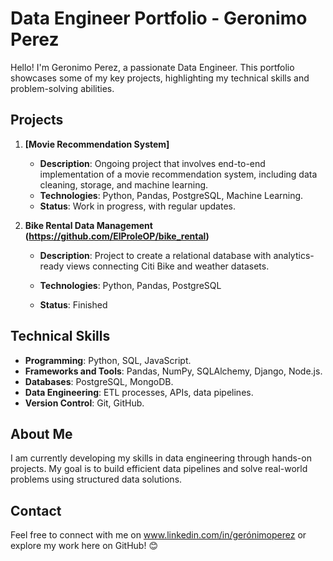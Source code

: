 # Data Engineer Portfolio - Geronimo Perez

Hello! I'm Geronimo Perez, a passionate Data Engineer. This portfolio showcases some of my key projects, highlighting my technical skills and problem-solving abilities.

## Projects

1. **[Movie Recommendation System]**  
   - **Description**: Ongoing project that involves end-to-end implementation of a movie recommendation system, including data cleaning, storage, and machine learning.  
   - **Technologies**: Python, Pandas, PostgreSQL, Machine Learning.  
   - **Status**: Work in progress, with regular updates.  

2. **Bike Rental Data Management  (https://github.com/ElProleOP/bike_rental)**
   - **Description**: Project to create a relational database with analytics-ready views connecting Citi Bike and weather datasets.
  
   - **Technologies**: Python, Pandas, PostgreSQL
   - **Status**: Finished

## Technical Skills

- **Programming**: Python, SQL, JavaScript.  
- **Frameworks and Tools**: Pandas, NumPy, SQLAlchemy, Django, Node.js.  
- **Databases**: PostgreSQL, MongoDB.  
- **Data Engineering**: ETL processes, APIs, data pipelines.  
- **Version Control**: Git, GitHub.  

## About Me

I am currently developing my skills in data engineering through hands-on projects. My goal is to build efficient data pipelines and solve real-world problems using structured data solutions.  

## Contact

Feel free to connect with me on www.linkedin.com/in/gerónimoperez or explore my work here on GitHub! 😊  
